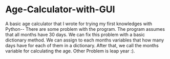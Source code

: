 # Age-Calculator-with-GUI
A basic age calculator that I wrote for trying my first knowledges with Python--
There are some problem with the program. The program assumes that all months have 30 days. We can fix this problem with a basic dictionary method. We can assign to each months variables that how many days have for each of them in a dictionary. After that, we call the months variable for calculating the age.
Other Problem is leap year :).
